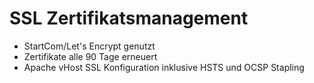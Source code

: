 # SSL Zertifikatsmanagement

- StartCom/Let's Encrypt genutzt
- Zertifikate alle 90 Tage erneuert
- Apache vHost SSL Konfiguration inklusive HSTS und OCSP Stapling
